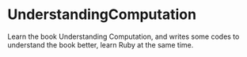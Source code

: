 # UnderstandingComputation
Learn the book Understanding Computation, and writes some codes to understand the book better, 
learn Ruby at the same time.
